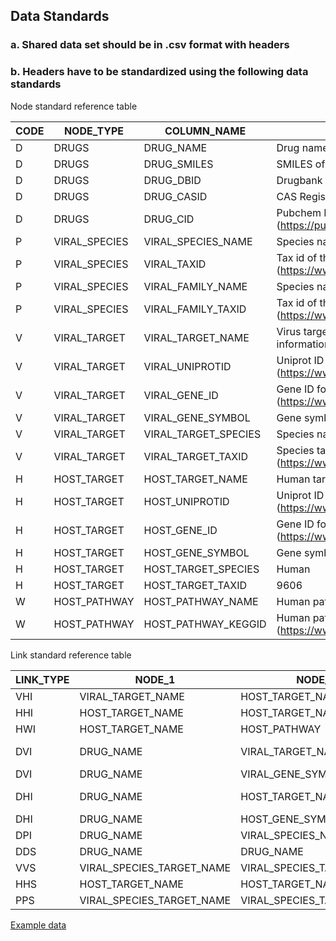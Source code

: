 ## Data Standards

### a. Shared data set should be in .csv format with headers

### b. Headers have to be standardized using the following data standards

Node standard reference table

|  ﻿CODE  | NODE_TYPE  | COLUMN_NAME  | DESCRIPTION  | 
| ---- | --- | --- | --- | 
|  D  | DRUGS  | DRUG_NAME  | Drug name  | 
|  D  | DRUGS  | DRUG_SMILES  | SMILES of the drug  | 
|  D  | DRUGS  | DRUG_DBID  | Drugbank ID (https://www.drugbank.ca/)  | 
|  D  | DRUGS  | DRUG_CASID  | CAS Registed Number  | 
|  D  | DRUGS  | DRUG_CID  | Pubchem ID (https://pubchem.ncbi.nlm.nih.gov/)  | 
|  P  | VIRAL_SPECIES  | VIRAL_SPECIES_NAME  | Species name of the virus  | 
|  P  | VIRAL_SPECIES  | VIRAL_TAXID  | Tax id of the virus (https://www.ncbi.nlm.nih.gov/taxonomy)  | 
|  P  | VIRAL_SPECIES  | VIRAL_FAMILY_NAME  | Species name of the virus family  | 
|  P  | VIRAL_SPECIES  | VIRAL_FAMILY_TAXID  | Tax id of the virus family (https://www.ncbi.nlm.nih.gov/taxonomy)  | 
|  V  | VIRAL_TARGET  | VIRAL_TARGET_NAME  | Virus target name with species information  | 
|  V  | VIRAL_TARGET  | VIRAL_UNIPROTID  | Uniprot ID for virus target (https://www.uniprot.org/)  | 
|  V  | VIRAL_TARGET  | VIRAL_GENE_ID  | Gene ID for virus target (https://www.ncbi.nlm.nih.gov/gene/)  | 
|  V  | VIRAL_TARGET  | VIRAL_GENE_SYMBOL  | Gene symbol for virus target  | 
|  V  | VIRAL_TARGET  | VIRAL_TARGET_SPECIES  | Species name for virus target  | 
|  V  | VIRAL_TARGET  | VIRAL_TARGET_TAXID  | Species tax id for virus target (https://www.ncbi.nlm.nih.gov/taxonomy)  | 
|  H  | HOST_TARGET  | HOST_TARGET_NAME  | Human target name  | 
|  H  | HOST_TARGET  | HOST_UNIPROTID  | Uniprot ID for human target (https://www.uniprot.org/)  | 
|  H  | HOST_TARGET  | HOST_GENE_ID  | Gene ID for human target (https://www.ncbi.nlm.nih.gov/gene/)  | 
|  H  | HOST_TARGET  | HOST_GENE_SYMBOL  | Gene symbol for human target  | 
|  H  | HOST_TARGET  | HOST_TARGET_SPECIES  | Human  | 
|  H  | HOST_TARGET  | HOST_TARGET_TAXID  | 9606  | 
|  W  | HOST_PATHWAY  | HOST_PATHWAY_NAME  | Human pathway name  | 
|  W  | HOST_PATHWAY  | HOST_PATHWAY_KEGGID  | Human pathway KEGG ID (https://www.kegg.jp/)  | 

Link standard reference table

|  ﻿LINK_TYPE  | NODE_1  | NODE_2  | EVIDENCE  | EVIDENCE_TYPE  | LINK_VALUE  | CONFIDENCE_SCORE  | CITATION  | DESCRIPTION  | 
| ---- | --- | --- | --- | --- | --- | --- | --- | --- | 
|  VHI  | VIRAL_TARGET_NAME  | HOST_TARGET_NAME  | ASSAY  |   |   |   |   |   | 
|  HHI  | HOST_TARGET_NAME  | HOST_TARGET_NAME  | ASSAY  |   |   |   |   |   | 
|  HWI  | HOST_TARGET_NAME  | HOST_PATHWAY  | INFORMATICS  | ENRICHMENT  |   |   |   |   | 
|  DVI  | DRUG_NAME  | VIRAL_TARGET_NAME  | ASSAY  | BIOCHEMICAL  | IC50 (M),Ki(M),Kd(M)  | PX  |   |   | 
|  DVI  | DRUG_NAME  | VIRAL_GENE_SYMBOL  | ASSAY  | EXPRESSION  | Fold change  | FC  |   |   | 
|  DHI  | DRUG_NAME  | HOST_TARGET_NAME  | ASSAY  | BIOCHEMICAL  | IC50 (M),Ki(M),Kd(M)  | PX  |   |   | 
|  DHI  | DRUG_NAME  | HOST_GENE_SYMBOL  | ASSAY  | EXPRESSION  | Fold change  | FC  |   |   | 
|  DPI  | DRUG_NAME  | VIRAL_SPECIES_NAME  | ASSAY  | PHENOTYPIC  | EC50 (M)  | PX  |   |   | 
|  DDS  | DRUG_NAME  | DRUG_NAME  | SIMILARITY  | COMPARE  | 0-1  |   |   |   | 
|  VVS  | VIRAL_SPECIES_TARGET_NAME  | VIRAL_SPECIES_TARGET_NAME  | SIMILARITY  | COMPARE  | 0-1  |   |   |   | 
|  HHS  | HOST_TARGET_NAME  | HOST_TARGET_NAME  | SIMILARITY  | COMPARE  | 0-1  |   |   |   | 
|  PPS  | VIRAL_SPECIES_TARGET_NAME  | VIRAL_SPECIES_TARGET_NAME  | SIMILARITY  | COMPARE  | 0-1  |   |   |   | 

[Example data](https://ghddiai.oss-cn-zhangjiakou.aliyuncs.com/file/data_example.csv)
